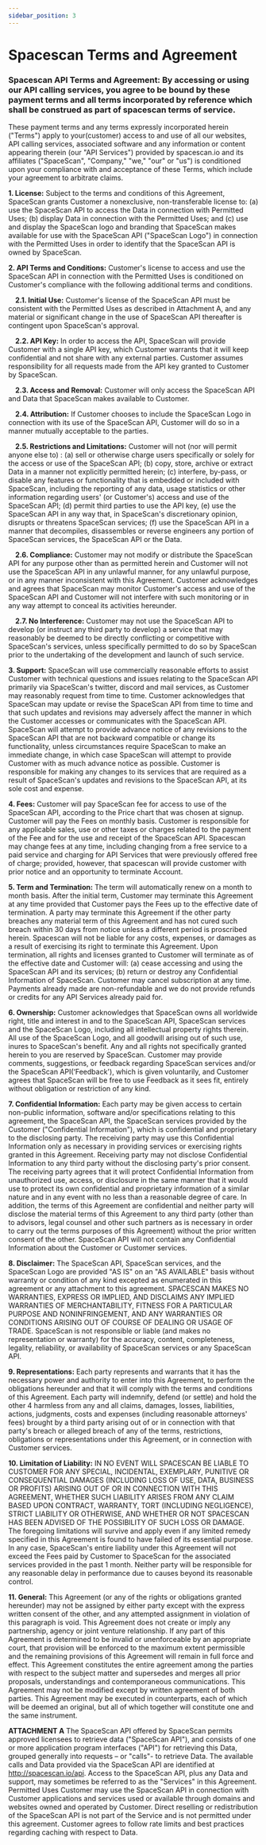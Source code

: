 ```yaml
---
sidebar_position: 3
---
```


# Spacescan Terms and Agreement

### Spacescan API Terms and Agreement: By accessing or using our API calling services, you agree to be bound by these payment terms and all terms incorporated by reference which shall be construed as part of spacescan terms of service.

These payment terms and any terms expressly incorporated herein ("Terms") apply to your(customer) access to and use of all our websites, API calling services, associated software and any information or content appearing therein (our "API Services") provided by spacescan.io and its affiliates ("SpaceScan", "Company," "we," "our" or "us") is conditioned upon your compliance with and acceptance of these Terms, which include your agreement to arbitrate claims.

__1. License:__ Subject to the terms and conditions of this Agreement, SpaceScan grants Customer a nonexclusive, non-transferable license to: (a) use the SpaceScan API to access the Data in connection with Permitted Uses; (b) display Data in connection with the Permitted Uses; and (c) use and display the SpaceScan logo and branding that SpaceScan makes available for use with the SpaceScan API ("SpaceScan Logo") in connection with the Permitted Uses in order to identify that the SpaceScan API is owned by SpaceScan.

__2. API Terms and Conditions:__ Customer's license to access and use the SpaceScan API in connection with the Permitted Uses is conditioned on Customer's compliance with the following additional terms and conditions.

 __2.1. Initial Use:__ Customer's license of the SpaceScan API must be consistent with the Permitted Uses as described in Attachment A, and any material or significant change in the use of SpaceScan API thereafter is contingent upon SpaceScan's approval.

 __2.2. API Key:__ In order to access the API, SpaceScan will provide Customer with a single API key, which Customer warrants that it will keep confidential and not share with any external parties. Customer assumes responsibility for all requests made from the API key granted to Customer by SpaceScan.

 __2.3. Access and Removal:__ Customer will only access the SpaceScan API and Data that SpaceScan makes available to Customer.

 __2.4. Attribution:__ If Customer chooses to include the SpaceScan Logo in connection with its use of the SpaceScan API, Customer will do so in a manner mutually acceptable to the parties.

 __2.5. Restrictions and Limitations:__ Customer will not (nor will permit anyone else to) : (a) sell or otherwise charge users specifically or solely for the access or use of the SpaceScan API; (b) copy, store, archive or extract Data in a manner not explicitly permitted herein; (c) interfere, by-pass, or disable any features or functionality that is embedded or included with SpaceScan, including the reporting of any data, usage statistics or other information regarding users' (or Customer's) access and use of the SpaceScan API; (d) permit third parties to use the API key, (e) use the SpaceScan API in any way that, in SpaceScan's discretionary opinion, disrupts or threatens SpaceScan services; (f) use the SpaceScan API in a manner that decompiles, disassembles or reverse engineers any portion of SpaceScan services, the SpaceScan API or the Data.

 __2.6. Compliance:__ Customer may not modify or distribute the SpaceScan API for any purpose other than as permitted herein and Customer will not use the SpaceScan API in any unlawful manner, for any unlawful purpose, or in any manner inconsistent with this Agreement. Customer acknowledges and agrees that SpaceScan may monitor Customer's access and use of the SpaceScan API and Customer will not interfere with such monitoring or in any way attempt to conceal its activities hereunder.

 __2.7. No Interference:__ Customer may not use the SpaceScan API to develop (or instruct any third party to develop) a service that may reasonably be deemed to be directly conflicting or competitive with SpaceScan's services, unless specifically permitted to do so by SpaceScan prior to the undertaking of the development and launch of such service.

__3. Support:__ SpaceScan will use commercially reasonable efforts to assist Customer with technical questions and issues relating to the SpaceScan API primarily via SpaceScan's twitter, discord and mail services, as Customer may reasonably request from time to time. Customer acknowledges that SpaceScan may update or revise the SpaceScan API from time to time and that such updates and revisions may adversely affect the manner in which the Customer accesses or communicates with the SpaceScan API. SpaceScan will attempt to provide advance notice of any revisions to the SpaceScan API that are not backward compatible or change its functionality, unless circumstances require SpaceScan to make an immediate change, in which case SpaceScan will attempt to provide Customer with as much advance notice as possible. Customer is responsible for making any changes to its services that are required as a result of SpaceScan's updates and revisions to the SpaceScan API, at its sole cost and expense.

__4. Fees:__ Customer will pay SpaceScan fee for access to use of the SpaceScan API, according to the Price chart that was chosen at signup. Customer will pay the Fees on monthly basis. Customer is responsible for any applicable sales, use or other taxes or charges related to the payment of the Fee and for the use and receipt of the SpaceScan API. Spacescan may change fees at any time, including changing from a free service to a paid service and charging for API Services that were previously offered free of charge; provided, however, that spacescan will provide customer with prior notice and an opportunity to terminate Account.

__5. Term and Termination:__ The term will automatically renew on a month to month basis. After the initial term, Customer may terminate this Agreement at any time provided that Customer pays the Fees up to the effective date of termination. A party may terminate this Agreement if the other party breaches any material term of this Agreement and has not cured such breach within 30 days from notice unless a different period is proscribed herein. Spacescan will not be liable for any costs, expenses, or damages as a result of exercising its right to terminate this Agreement. Upon termination, all rights and licenses granted to Customer will terminate as of the effective date and Customer will: (a) cease accessing and using the SpaceScan API and its services; (b) return or destroy any Confidential Information of SpaceScan. Customer may cancel subscription at any time. Payments already made are non-refundable and we do not provide refunds or credits for any API Services already paid for.

__6. Ownership:__ Customer acknowledges that SpaceScan owns all worldwide right, title and interest in and to the SpaceScan API, SpaceScan services and the SpaceScan Logo, including all intellectual property rights therein. All use of the SpaceScan Logo, and all goodwill arising out of such use, inures to SpaceScan's benefit. Any and all rights not specifically granted herein to you are reserved by SpaceScan. Customer may provide comments, suggestions, or feedback regarding SpaceScan services and/or the SpaceScan API(‘Feedback'), which is given voluntarily, and Customer agrees that SpaceScan will be free to use Feedback as it sees fit, entirely without obligation or restriction of any kind.

__7. Confidential Information:__ Each party may be given access to certain non-public information, software and/or specifications relating to this agreement, the SpaceScan API, the SpaceScan services provided by the Customer ("Confidential Information"), which is confidential and proprietary to the disclosing party. The receiving party may use this Confidential Information only as necessary in providing services or exercising rights granted in this Agreement. Receiving party may not disclose Confidential Information to any third party without the disclosing party's prior consent. The receiving party agrees that it will protect Confidential Information from unauthorized use, access, or disclosure in the same manner that it would use to protect its own confidential and proprietary information of a similar nature and in any event with no less than a reasonable degree of care. In addition, the terms of this Agreement are confidential and neither party will disclose the material terms of this Agreement to any third party (other than to advisors, legal counsel and other such partners as is necessary in order to carry out the terms purposes of this Agreement) without the prior written consent of the other. SpaceScan API will not contain any Confidential Information about the Customer or Customer services.

__8. Disclaimer:__ The SpaceScan API, SpaceScan services, and the SpaceScan Logo are provided "AS IS" on an "AS AVAILABLE" basis without warranty or condition of any kind excepted as enumerated in this agreement or any attachment to this agreement. SPACESCAN MAKES NO WARRANTIES, EXPRESS OR IMPLIED, AND DISCLAIMS ANY IMPLIED WARRANTIES OF MERCHANTABILITY, FITNESS FOR A PARTICULAR PURPOSE AND NONINFRINGEMENT, AND ANY WARRANTIES OR CONDITIONS ARISING OUT OF COURSE OF DEALING OR USAGE OF TRADE. SpaceScan is not responsible or liable (and makes no representation or warranty) for the accuracy, content, completeness, legality, reliability, or availability of SpaceScan services or any SpaceScan API.

__9. Representations:__ Each party represents and warrants that it has the necessary power and authority to enter into this Agreement, to perform the obligations hereunder and that it will comply with the terms and conditions of this Agreement. Each party will indemnify, defend (or settle) and hold the other 4 harmless from any and all claims, damages, losses, liabilities, actions, judgments, costs and expenses (including reasonable attorneys' fees) brought by a third party arising out of or in connection with that party's breach or alleged breach of any of the terms, restrictions, obligations or representations under this Agreement, or in connection with Customer services.

__10. Limitation of Liability:__ IN NO EVENT WILL SPACESCAN BE LIABLE TO CUSTOMER FOR ANY SPECIAL, INCIDENTAL, EXEMPLARY, PUNITIVE OR CONSEQUENTIAL DAMAGES (INCLUDING LOSS OF USE, DATA, BUSINESS OR PROFITS) ARISING OUT OF OR IN CONNECTION WITH THIS AGREEMENT, WHETHER SUCH LIABILITY ARISES FROM ANY CLAIM BASED UPON CONTRACT, WARRANTY, TORT (INCLUDING NEGLIGENCE), STRICT LIABILITY OR OTHERWISE, AND WHETHER OR NOT SPACESCAN HAS BEEN ADVISED OF THE POSSIBILITY OF SUCH LOSS OR DAMAGE. The foregoing limitations will survive and apply even if any limited remedy specified in this Agreement is found to have failed of its essential purpose. In any case, SpaceScan's entire liability under this Agreement will not exceed the Fees paid by Customer to SpaceScan for the associated services provided in the past 1 month. Neither party will be responsible for any reasonable delay in performance due to causes beyond its reasonable control.

__11. General:__ This Agreement (or any of the rights or obligations granted hereunder) may not be assigned by either party except with the express written consent of the other, and any attempted assignment in violation of this paragraph is void. This Agreement does not create or imply any partnership, agency or joint venture relationship. If any part of this Agreement is determined to be invalid or unenforceable by an appropriate court, that provision will be enforced to the maximum extent permissible and the remaining provisions of this Agreement will remain in full force and effect. This Agreement constitutes the entire agreement among the parties with respect to the subject matter and supersedes and merges all prior proposals, understandings and contemporaneous communications. This Agreement may not be modified except by written agreement of both parties. This Agreement may be executed in counterparts, each of which will be deemed an original, but all of which together will constitute one and the same instrument.

__ATTACHMENT A__ The SpaceScan API offered by SpaceScan permits approved licensees to retrieve data ("SpaceScan API"), and consists of one or more application program interfaces ("API") for retrieving this Data, grouped generally into requests – or "calls"- to retrieve Data. The available calls and Data provided via the SpaceScan API are identified at http://spacescan.io/api. Access to the SpaceScan API, plus any Data and support, may sometimes be referred to as the "Services" in this Agreement. Permitted Uses Customer may use the SpaceScan API in connection with Customer applications and services used or available through domains and websites owned and operated by Customer. Direct reselling or redistribution of the SpaceScan API is not part of the Service and is not permitted under this agreement. Customer agrees to follow rate limits and best practices regarding caching with respect to Data.
